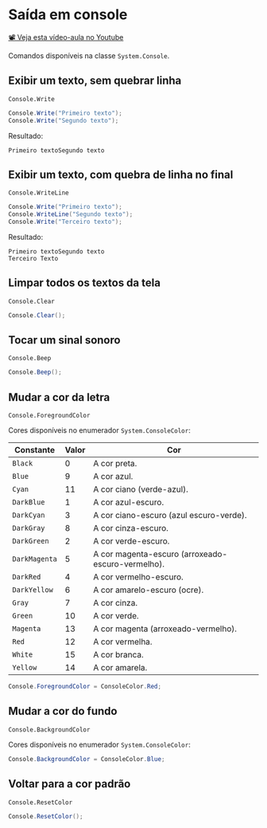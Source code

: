 # Saída em console

[📽 Veja esta vídeo-aula no Youtube](https://youtu.be/zRzLq1zzb5M)

Comandos disponíveis na classe `System.Console`.

## Exibir um texto, sem quebrar linha

`Console.Write`

```cs
Console.Write("Primeiro texto");
Console.Write("Segundo texto");
```

Resultado:

```
Primeiro textoSegundo texto
```

## Exibir um texto, com quebra de linha no final

`Console.WriteLine`

```cs
Console.Write("Primeiro texto");
Console.WriteLine("Segundo texto");
Console.Write("Terceiro texto");
```

Resultado:

```
Primeiro textoSegundo texto
Terceiro Texto
```

## Limpar todos os textos da tela

`Console.Clear`

```cs
Console.Clear();
```

##  Tocar um sinal sonoro

`Console.Beep`

```cs
Console.Beep();
```

## Mudar a cor da letra

`Console.ForegroundColor`

Cores disponíveis no enumerador `System.ConsoleColor`:

Constante | Valor | Cor
--  | -- | --
`Black` | 0 | A cor preta.
`Blue` | 9 | A cor azul.
`Cyan` | 11 | A cor ciano (verde-azul).
`DarkBlue` | 1 | A cor azul-escuro.
`DarkCyan` | 3 | A cor ciano-escuro (azul escuro-verde).
`DarkGray` | 8 | A cor cinza-escuro.
`DarkGreen` | 2 | A cor verde-escuro.
`DarkMagenta` | 5 | A cor magenta-escuro (arroxeado-escuro-vermelho).
`DarkRed` | 4 | A cor vermelho-escuro.
`DarkYellow` | 6 | A cor amarelo-escuro (ocre).
`Gray` | 7 | A cor cinza.
`Green` | 10 | A cor verde.
`Magenta` | 13 | A cor magenta (arroxeado-vermelho).
`Red` | 12 | A cor vermelha.
`White` | 15 | A cor branca.
`Yellow` | 14 | A cor amarela.

```cs
Console.ForegroundColor = ConsoleColor.Red;
```

## Mudar a cor do fundo

`Console.BackgroundColor`

Cores disponíveis no enumerador `System.ConsoleColor`:

```cs
Console.BackgroundColor = ConsoleColor.Blue;
```

## Voltar para a cor padrão

`Console.ResetColor`

```cs
Console.ResetColor();
```
